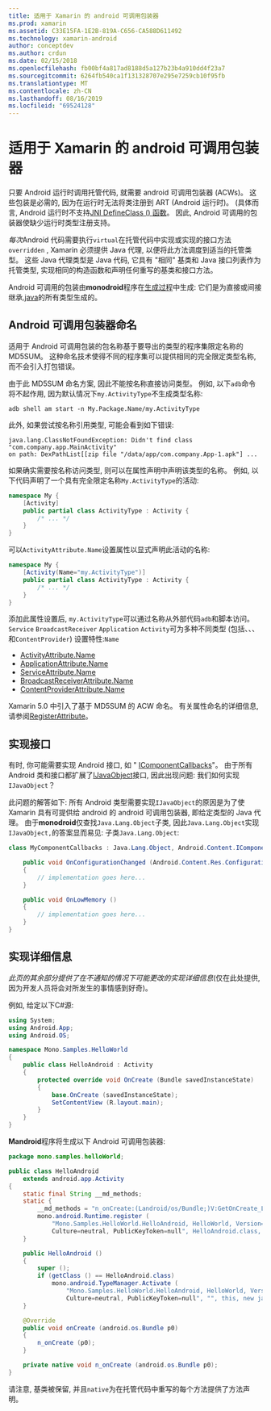 ```yaml
---
title: 适用于 Xamarin 的 android 可调用包装器
ms.prod: xamarin
ms.assetid: C33E15FA-1E2B-819A-C656-CA588D611492
ms.technology: xamarin-android
author: conceptdev
ms.author: crdun
ms.date: 02/15/2018
ms.openlocfilehash: fb00bf4a817ad8188d5a127b23b4a910dd4f23a7
ms.sourcegitcommit: 6264fb540ca1f131328707e295e7259cb10f95fb
ms.translationtype: MT
ms.contentlocale: zh-CN
ms.lasthandoff: 08/16/2019
ms.locfileid: "69524128"
---
```

# <a name="android-callable-wrappers-for-xamarinandroid"></a>适用于 Xamarin 的 android 可调用包装器

只要 Android 运行时调用托管代码, 就需要 android 可调用包装器 (ACWs)。 这些包装是必需的, 因为在运行时无法将类注册到 ART (Android 运行时)。 (具体而言, Android 运行时不支持[JNI DefineClass () 函数](http://docs.oracle.com/javase/1.5.0/docs/guide/jni/spec/functions.html#wp15986)。 因此, Android 可调用的包装器使缺少运行时类型注册支持。 

*每次*Android 代码需要执行`virtual`在托管代码中实现或实现的接口方法`overridden` , Xamarin 必须提供 Java 代理, 以便将此方法调度到适当的托管类型。 这些 Java 代理类型是 Java 代码, 它具有 "相同" 基类和 Java 接口列表作为托管类型, 实现相同的构造函数和声明任何重写的基类和接口方法。 

Android 可调用的包装由**monodroid**程序在[生成过程](~/android/deploy-test/building-apps/build-process.md)中生成: 它们是为直接或间接继承[.java](xref:Java.Lang.Object)的所有类型生成的。 



## <a name="android-callable-wrapper-naming"></a>Android 可调用包装器命名

适用于 Android 可调用包装的包名称基于要导出的类型的程序集限定名称的 MD5SUM。 这种命名技术使得不同的程序集可以提供相同的完全限定类型名称, 而不会引入打包错误。 

由于此 MD5SUM 命名方案, 因此不能按名称直接访问类型。 例如, 以下`adb`命令将不起作用, 因为默认情况下`my.ActivityType`不生成类型名称: 

```shell
adb shell am start -n My.Package.Name/my.ActivityType
```

此外, 如果尝试按名称引用类型, 可能会看到如下错误:

```shell
java.lang.ClassNotFoundException: Didn't find class "com.company.app.MainActivity"
on path: DexPathList[[zip file "/data/app/com.company.App-1.apk"] ...
```

如果确实需要按名称访问类型, 则可以在属性声明中声明该类型的名称。 例如, 以下代码声明了一个具有完全限定名称`My.ActivityType`的活动:

```csharp
namespace My {
    [Activity]
    public partial class ActivityType : Activity {
        /* ... */
    }
}
```

可以`ActivityAttribute.Name`设置属性以显式声明此活动的名称: 

```csharp
namespace My {
    [Activity(Name="my.ActivityType")]
    public partial class ActivityType : Activity {
        /* ... */
    }
}
```

添加此属性设置后, `my.ActivityType`可以通过名称从外部代码`adb`和脚本访问。 `Service` `BroadcastReceiver` `Application` `Activity`可为多种不同类型 (包括、、、和`ContentProvider`) 设置特性:`Name` 

- [ActivityAttribute.Name](xref:Android.App.ActivityAttribute.Name)
- [ApplicationAttribute.Name](xref:Android.App.ApplicationAttribute.Name)
- [ServiceAttribute.Name](xref:Android.App.ServiceAttribute.Name)
- [BroadcastReceiverAttribute.Name](xref:Android.Content.BroadcastReceiverAttribute.Name)
- [ContentProviderAttribute.Name](xref:Android.Content.ContentProviderAttribute.Name)

Xamarin 5.0 中引入了基于 MD5SUM 的 ACW 命名。 有关属性命名的详细信息, 请参阅[RegisterAttribute](xref:Android.Runtime.RegisterAttribute)。 



## <a name="implementing-interfaces"></a>实现接口

有时, 你可能需要实现 Android 接口, 如 " [IComponentCallbacks](xref:Android.Content.IComponentCallbacks)"。 由于所有 Android 类和接口都扩展了[IJavaObject](xref:Android.Runtime.IJavaObject)接口, 因此出现问题: 我们如何实现`IJavaObject`？ 

此问题的解答如下: 所有 Android 类型需要实现`IJavaObject`的原因是为了使 Xamarin 具有可提供给 android 的 android 可调用包装器, 即给定类型的 Java 代理。 由于**monodroid**仅查找`Java.Lang.Object`子类, 因此`Java.Lang.Object`实现`IJavaObject,`的答案显而易见: 子类`Java.Lang.Object`: 

```csharp
class MyComponentCallbacks : Java.Lang.Object, Android.Content.IComponentCallbacks {

    public void OnConfigurationChanged (Android.Content.Res.Configuration newConfig)
    {
        // implementation goes here...
    } 

    public void OnLowMemory ()
    {
        // implementation goes here...
    }
}
```


## <a name="implementation-details"></a>实现详细信息

*此页的其余部分提供了在不通知的情况下可能更改的实现详细信息*(仅在此处提供, 因为开发人员将会对所发生的事情感到好奇)。 

例如, 给定以下C#源:

```csharp
using System;
using Android.App;
using Android.OS;

namespace Mono.Samples.HelloWorld
{
    public class HelloAndroid : Activity
    {
        protected override void OnCreate (Bundle savedInstanceState)
        {
            base.OnCreate (savedInstanceState);
            SetContentView (R.layout.main);
        }
    }
}
```

**Mandroid**程序将生成以下 Android 可调用包装器: 

```java
package mono.samples.helloWorld;

public class HelloAndroid
    extends android.app.Activity
{
    static final String __md_methods;
    static {
        __md_methods = "n_onCreate:(Landroid/os/Bundle;)V:GetOnCreate_Landroid_os_Bundle_Handler\n" + "";
        mono.android.Runtime.register (
            "Mono.Samples.HelloWorld.HelloAndroid, HelloWorld, Version=1.0.0.0, 
            Culture=neutral, PublicKeyToken=null", HelloAndroid.class, __md_methods);
    }

    public HelloAndroid ()
    {
        super ();
        if (getClass () == HelloAndroid.class)
            mono.android.TypeManager.Activate (
                "Mono.Samples.HelloWorld.HelloAndroid, HelloWorld, Version=1.0.0.0, 
                Culture=neutral, PublicKeyToken=null", "", this, new java.lang.Object[] {  });
    }

    @Override
    public void onCreate (android.os.Bundle p0)
    {
        n_onCreate (p0);
    }

    private native void n_onCreate (android.os.Bundle p0);
}
```

请注意, 基类被保留, 并且`native`为在托管代码中重写的每个方法提供了方法声明。 
